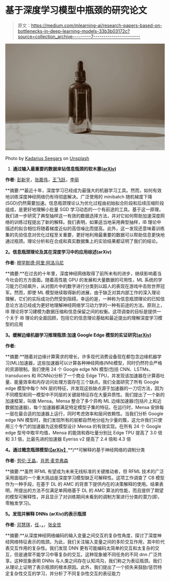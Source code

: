 # 基于深度学习模型中瓶颈的研究论文

> 原文：<https://medium.com/mlearning-ai/research-papers-based-on-bottlenecks-in-deep-learning-models-33b3b03172c?source=collection_archive---------7----------------------->

![](img/41a45ff2d2fb0dfaba9e24205b5d33dc.png)

Photo by [Kadarius Seegars](https://unsplash.com/@kseegars?utm_source=unsplash&utm_medium=referral&utm_content=creditCopyText) on [Unsplash](https://unsplash.com/s/photos/bottle?utm_source=unsplash&utm_medium=referral&utm_content=creditCopyText)

1.  **通过输入最重要的数据来钻信息瓶颈的软木塞(**[**arXiv**](https://arxiv.org/pdf/2105.07181)**)**

**作者:** [彭新宇](https://arxiv.org/search/?searchtype=author&query=Peng%2C+X)，[张嘉伟](https://arxiv.org/search/?searchtype=author&query=Zhang%2C+J)，[王飞跃](https://arxiv.org/search/?searchtype=author&query=Wang%2C+F)，[李丽](https://arxiv.org/search/?searchtype=author&query=Li%2C+L)

**摘要:**最近十年，深度学习已经成为最强大的机器学习工具。然而，如何有效地训练深度神经网络仍有待彻底解决。广泛使用的 minibatch 随机梯度下降(SGD)仍然需要加速。信息瓶颈理论认为优化过程由初始拟合阶段和后续压缩阶段组成，是更好地理解小批量 SGD 学习动态的一个有前途的工具。基于这一原理，我们进一步研究了典型抽样这一有效的数据选择方法，并对它如何帮助加速深度网络的训练过程提出了新的解释。我们表明，如果适当地采用典型抽样，IB 理论中描述的拟合相位将随着梯度近似的高信噪比而提高。此外，这一发现还意味着训练集的先验信息对优化过程至关重要，更好地利用最重要的数据可以帮助信息更快地通过瓶颈。理论分析和在合成和真实数据集上的实验结果都证明了我们的结论。

**2。信息瓶颈理论及其在深度学习中的应用综述(arXiv)**

**作者:** [穆罕默德·阿里·阿洛马尼](https://arxiv.org/search/?searchtype=author&query=Alomrani%2C+M+A)

**摘要:**在过去的十年里，深度神经网络取得了前所未有的进步，继续影响着当今社会的方方面面。随着高性能 GPU 的发展和大量数据的可用性，ML 系统的学习能力已经飙升，从对图片中的数字进行分类到以超人的表现在游戏中击败世界冠军。然而，即使 ML 模型继续取得新的进展，由于缺乏对其内部工作的深入理论理解，它们的实际成功仍然受到阻碍。幸运的是，一种称为信息瓶颈理论的已知信息论方法已经成为更好地理解神经网络学习动力学的一种有前途的方法。原则上，IB 理论将学习建模为数据压缩和信息保留之间的权衡。这项调查的目标是提供一个关于 IB 理论的全面回顾，包括它的信息理论基础和最近提出的理解深度学习模型的应用

**3。缓解边缘机器学习推理瓶颈:加速 Google Edge 模型的实证研究(**[**arXiv**](https://arxiv.org/pdf/2103.00768)**)**

**作者:**

**摘要:**随着对边缘计算需求的增长，许多现代消费设备现在都包含边缘机器学习(ML)加速器，这些加速器可以计算各种神经网络(NN)模型，同时仍然符合严格的资源限制。我们使用 24 个 Google edge NN 模型(包括 CNN、LSTMs、transducers 和 RCNNs)分析了一个商业 Edge TPU，并发现该加速器在计算吞吐量、能量效率和内存访问处理方面存在三个缺点。我们全面研究了所有 Google edge 模型中每个 NN 层的特征，并发现这些缺点源于加速器的一刀切方法，因为不同模型和同一模型中不同层的关键层特征存在大量异质性。我们提出了一个新的加速框架，叫做 Mensa。Mensa 整合了多个异构 ML 边缘加速器(包括片上和近数据加速器)，每个加速器都满足特定模型子集的特征。在运行时，Mensa 安排每一层在最合适的加速器上运行，同时考虑效率和层间依赖性。当我们分析 Google edge NN 模型时，我们发现所有的层都自然地分组为少量的簇，这允许我们只使用三个专门的加速器为这些模型设计 Mensa 的有效实现。在所有 24 个 Google edge 型号中取平均值，Mensa 的能效和吞吐量分别比 Edge TPU 提高了 3.0 倍和 3.1 倍，比最先进的加速器 Eyeriss v2 提高了 2.4 倍和 4.3 倍

**4。通过概念瓶颈模型(**[**【arXiv】**](https://arxiv.org/pdf/2101.01239)**)**可解释的基于神经网络的调制分类

**作者:** [劳伦·王晶](https://arxiv.org/search/?searchtype=author&query=Wong%2C+L+J)，[肖恩·麦克弗森](https://arxiv.org/search/?searchtype=author&query=McPherson%2C+S)

**摘要:**虽然 RFML 有望成为未来无线标准的关键推动者，但 RFML 技术的广泛采用面临的一个重大挑战是深度学习模型缺乏可解释性。这项工作调查了 CB 模型作为一种手段，在基于 DL 的 AMC 的背景下提供内在的决策解释的使用。结果表明，所提出的方法不仅满足单网络基于 DL 的 AMC 算法的性能，而且提供了期望的模型可解释性，并且显示了对训练期间未看到的调制方案进行分类的潜力(即，零触发学习)。

**5。发现并解释 DNNs (arXiv)的表示瓶颈**

**作者:** [邓慧琪](https://arxiv.org/search/?searchtype=author&query=Deng%2C+H)，[任](https://arxiv.org/search/?searchtype=author&query=Ren%2C+Q)，[，](https://arxiv.org/search/?searchtype=author&query=Zhang%2C+H)，[张全世](https://arxiv.org/search/?searchtype=author&query=Zhang%2C+Q)

**摘要:**从深度神经网络编码的输入变量之间交互的复杂性角度，探讨了深度神经网络特征表示的瓶颈。为此，我们关注输入变量之间的多阶交互作用，其中阶代表交互作用的复杂性。我们发现 DNN 更有可能编码太简单的交互和太复杂的交互，但是通常不能学习中等复杂的交互。这种现象被不同任务的不同 dnn 广泛共享。这种现象表明 DNNs 与人类之间存在认知鸿沟，我们称之为表征瓶颈。我们从理论上证明了表示瓶颈的根本原因。此外，我们提出了一个损失来鼓励/惩罚特定复杂性交互的学习，并分析了不同复杂性交互的表征能力